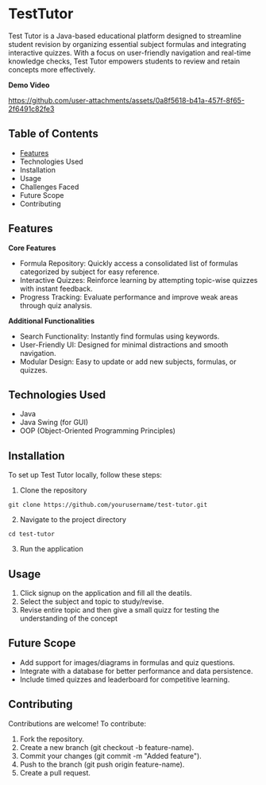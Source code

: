 # TestTutor
Test Tutor is a Java-based educational platform designed to streamline student revision by organizing essential subject formulas and integrating interactive quizzes. With a focus on user-friendly navigation and real-time knowledge checks, Test Tutor empowers students to review and retain concepts more effectively.

**Demo Video**

https://github.com/user-attachments/assets/0a8f5618-b41a-457f-8f65-2f6491c82fe3


**Table of Contents**
-------------
- [Features](#Features)
- Technologies Used
- Installation
- Usage
- Challenges Faced
- Future Scope
- Contributing


**Features**
-------------

**Core Features**

- Formula Repository: Quickly access a consolidated list of formulas categorized by subject for easy reference.
- Interactive Quizzes: Reinforce learning by attempting topic-wise quizzes with instant feedback.
- Progress Tracking: Evaluate performance and improve weak areas through quiz analysis.

**Additional Functionalities**

- Search Functionality: Instantly find formulas using keywords.
- User-Friendly UI: Designed for minimal distractions and smooth navigation.
- Modular Design: Easy to update or add new subjects, formulas, or quizzes.


**Technologies Used**
-------------
- Java
- Java Swing (for GUI)
- OOP (Object-Oriented Programming Principles)


**Installation**
-------------
To set up Test Tutor locally, follow these steps:

1. Clone the repository
```  
git clone https://github.com/yourusername/test-tutor.git
```
2. Navigate to the project directory
``` 
cd test-tutor
```
3. Run the application


**Usage**
-------------
1. Click signup on the application and fill all the deatils.
2. Select the subject and topic to study/revise.
3. Revise entire topic and then give a small quizz for testing the understanding of the concept


**Future Scope**
-------------
- Add support for images/diagrams in formulas and quiz questions.
- Integrate with a database for better performance and data persistence.
- Include timed quizzes and leaderboard for competitive learning.


**Contributing**
-------------
Contributions are welcome! To contribute:

1. Fork the repository.
2. Create a new branch (git checkout -b feature-name).
3. Commit your changes (git commit -m "Added feature").
4. Push to the branch (git push origin feature-name).
5. Create a pull request.
